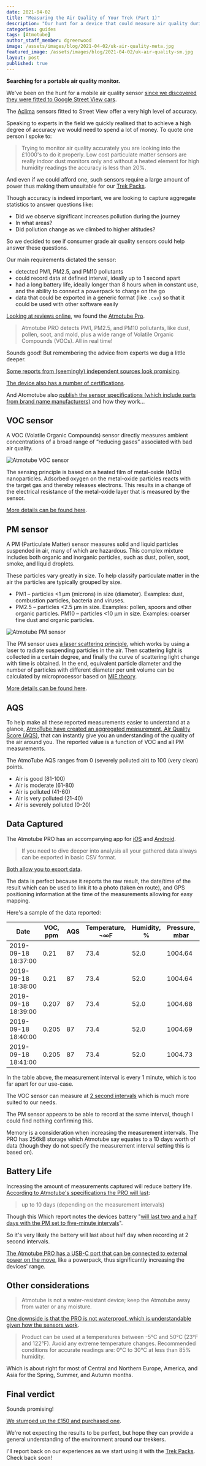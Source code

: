 ```yaml
---
date: 2021-04-02
title: "Measuring the Air Quality of Your Trek (Part 1)"
description: "Our hunt for a device that could measure air quality during adventures."
categories: guides
tags: [Atmotube]
author_staff_member: dgreenwood
image: /assets/images/blog/2021-04-02/uk-air-quality-meta.jpg
featured_image: /assets/images/blog/2021-04-02/uk-air-quality-sm.jpg
layout: post
published: true
---
```


**Searching for a portable air quality monitor.**

We've been on the hunt for a mobile air quality sensor [since we discovered they were fitted to Google Street View cars](/blog/2019/google-street-view-cameras-more-than-meets-the-eye
).

The [Aclima](https://www.aclima.io/) sensors fitted to Street View offer a very high level of accuracy.

Speaking to experts in the field we quickly realised that to achieve a high degree of accuracy we would need to spend a lot of money. To quote one person I spoke to:

> Trying to monitor air quality accurately you are looking into the £1000's  to do it properly. Low cost particulate matter sensors are really indoor dust monitors only and without a heated element for high humidity readings the accuracy is less than 20%.

And even if we could afford one, such sensors require a large amount of power thus making them unsuitable for our [Trek Packs](https://guides.trekview.org/trek-pack/v2).

Though accuracy is indeed important, we are looking to capture aggregate statistics to answer questions like:

* Did we observe significant increases pollution during the journey
* In what areas?
* Did pollution change as we climbed to higher altitudes?

So we decided to see if consumer grade air quality sensors could help answer these questions.

Our main requirements dictated the sensor:

* detected PM1, PM2.5, and PM10 pollutants
* could record data at defined interval, ideally up to 1 second apart
* had a long battery life, ideally longer than 8 hours when in constant use, and the ability to connect a powerpack to charge on the go
* data that could be exported in a generic format (like `.csv`) so that it could be used with other software easily

[Looking at reviews online](https://www.which.co.uk/news/2019/10/my-week-with-the-atmotube-pro-air-quality-monitor/), we found the [Atmotube Pro](https://atmotube.com/products/atmotube-pro?view=en).

> Atmotube PRO detects PM1, PM2.5, and PM10 pollutants, like dust, pollen, soot, and mold, plus a wide range of Volatile Organic Compounds (VOCs). All in real time!

Sounds good! But remembering the advice from experts we dug a little deeper.

[Some reports from (seemingly) independent sources look promising](https://seetheair.wordpress.com/2020/02/18/low-cost-portable-monitors-vs-reference-monitors-part1/).

[The device also has a number of certifications](https://help.atmotube.com/technical/15-certification/).

And Atomotube also [publish the sensor specifications (which include parts from brand name manufacturers)](https://help.atmotube.com/technical/1-atmotube-specs/) and how they work...

## VOC sensor

A VOC (Volatile Organic Compounds) sensor directly measures ambient concentrations of a broad range of “reducing gases” associated with bad air quality. 

<img class="img-fluid" src="/assets/images/blog/2021-04-02/atmotube-voc-sensor.gif" alt="Atmotube VOC sensor" title="Atmotube VOC sensor" />

The sensing principle is based on a heated film of metal-oxide (MOx) nanoparticles. Adsorbed oxygen on the metal-oxide particles reacts with the target gas and thereby releases electrons. This results in a change of the electrical resistance of the metal-oxide layer that is measured by the sensor.

[More details can be found here](https://help.atmotube.com/technical/2-atmotube-voc/).

## PM sensor

A PM (Particulate Matter) sensor measures solid and liquid particles suspended in air, many of which are hazardous. This complex mixture includes both organic and inorganic particles, such as dust, pollen, soot, smoke, and liquid droplets.

These particles vary greatly in size. To help classify particulate matter in the air the particles are typically grouped by size.

* PM1 – particles <1 μm (microns) in size (diameter). Examples: dust, combustion particles, bacteria and viruses.
* PM2.5 – particles <2.5 μm in size. Examples: pollen, spoors and other organic particles.
PM10 – particles <10 μm in size. Examples: coarser fine dust and organic particles.

<img class="img-fluid" src="/assets/images/blog/2021-04-02/atmotube-pm-sensor.png" alt="Atmotube PM sensor" title="Atmotube PM sensor" />

The PM sensor uses [a laser scattering principle](https://en.wikipedia.org/wiki/Light_scattering_by_particles), which works by using a laser to radiate suspending particles in the air. Then scattering light is collected in a certain degree, and finally the curve of scattering light change with time is obtained. In the end, equivalent particle diameter and the number of particles with different diameter per unit volume can be calculated by microprocessor based on [MIE theory](https://en.wikipedia.org/wiki/Mie_scattering).

[More details can be found here](https://help.atmotube.com/technical/3-atmotube-pm/).

## AQS

To help make all these reported measurements easier to understand at a glance, [AtmoTube have created an aggregated measurement, Air Quality Score (AQS)](https://help.atmotube.com/faq/9-atmotube-aqs/), that can instantly give you an understanding of the quality of the air around you. The reported value is a function of VOC and all PM measurements.

The AtmoTube AQS ranges from 0 (severely polluted air) to 100 (very clean) points.

* Air is good (81-100)
* Air is moderate (61-80)
* Air is polluted (41-60)
* Air is very polluted (21-40)
* Air is severely polluted (0-20)

## Data Captured

The Atmotube PRO has an accompanying app for [iOS](https://itunes.apple.com/us/app/atmotube/id1080310110?ls=1&mt=8) and [Android](https://play.google.com/store/apps/details?id=com.atmotube.app).

> If you need to dive deeper into analysis all your gathered data always can be exported in basic CSV format. 

[Both allow you to export data](https://help.atmotube.com/app/6-atmotube-csv/).

The data is perfect because it reports the raw result, the date/time of the result which can be used to link it to a photo (taken en route), and GPS positioning information at the time of the measurements allowing for easy mapping.

Here's a sample of the data reported:

|Date               |VOC, ppm|AQS|Temperature, ¬∞F|Humidity, %|Pressure, mbar|PM1, ug/m¬≥|PM2.5, ug/m¬≥|PM10, ug/m¬≥|Latitude  |Longitude   |
|-------------------|--------|---|----------------|-----------|--------------|-----------|-------------|------------|----------|------------|
|2019-09-18 18:37:00|0.21    |87 |73.4            |52.0       |1004.64       |1.0        |2.0          |3.0         |37.7749243|-122.4544349|
|2019-09-18 18:38:00|0.21    |87 |73.4            |52.0       |1004.64       |1.0        |2.0          |3.0         |37.7749243|-122.4544349|
|2019-09-18 18:39:00|0.207   |87 |73.4            |52.0       |1004.68       |1.0        |2.0          |3.0         |37.7749243|-122.4544349|
|2019-09-18 18:40:00|0.205   |87 |73.4            |52.0       |1004.69       |1.0        |2.0          |3.0         |37.7749243|-122.4544349|
|2019-09-18 18:41:00|0.205   |87 |73.4            |52.0       |1004.73       |1.0        |2.0          |3.0         |37.7749243|-122.4544349|

In the table above, the measurement interval is every 1 minute, which is too far apart for our use-case.

The VOC sensor can measure at [2 second intervals](https://help.atmotube.com/technical/2-atmotube-voc/) which is much more suited to our needs.

The PM sensor appears to be able to record at the same interval, though I could find nothing confirming this.

Memory is a consideration when increasing the measurement intervals. The PRO has 256kB storage which Atmotube say equates to a 10 days worth of data (though they do not specify the measurement interval setting this is based on).

## Battery Life

Increasing the amount of measurements captured will reduce battery life. [According to Atmotube's specifications the PRO will last](https://help.atmotube.com/technical/1-atmotube-specs/):

> up to 10 days (depending on the measurement intervals)

Though this Which report notes the devices battery "[will last two and a half days with the PM set to five-minute intervals](https://www.which.co.uk/news/2019/10/my-week-with-the-atmotube-pro-air-quality-monitor/)".

So it's very likely the battery will last about half day when recording at 2 second intervals.

[The Atmotube PRO has a USB-C port that can be connected to external power on the move](https://help.atmotube.com/technical/6-atmotube-charging/), like a powerpack, thus significantly increasing the devices' range.

## Other considerations

> Atmotube is not a water-resistant device; keep the Atmotube away from water or any moisture.

[One downside is that the PRO is not waterproof, which is understandable given how the sensors work](https://help.atmotube.com/technical/7-atmotube-operation/).

> Product can be used at a temperatures between -5°C and 50°C (23°F and 122°F). Avoid any extreme temperature changes. Recommended conditions for accurate readings are: 0°C to 30°C at less than 85% humidity.

Which is about right for most of Central and Northern Europe, America, and Asia for the Spring, Summer, and Autumn months.

## Final verdict

Sounds promising!

[We stumped up the £150 and purchased one](https://atmotube.com/products/atmotube-pro?view=en).

We're not expecting the results to be perfect, but hope they can provide a general understanding of the environment around our trekkers.

I'll report back on our experiences as we start using it with the [Trek Packs](/trek-pack). Check back soon!